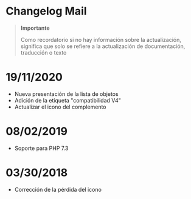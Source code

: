 # Changelog Mail

>**Importante**
>
>Como recordatorio si no hay información sobre la actualización, significa que solo se refiere a la actualización de documentación, traducción o texto

# 19/11/2020

- Nueva presentación de la lista de objetos
- Adición de la etiqueta "compatibilidad V4"
- Actualizar el icono del complemento

# 08/02/2019

- Soporte para PHP 7.3

# 03/30/2018

- Corrección de la pérdida del icono
